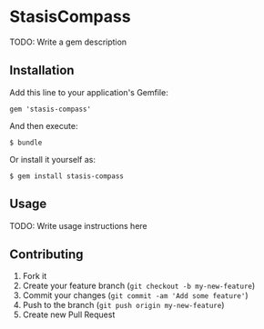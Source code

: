 # StasisCompass

TODO: Write a gem description

## Installation

Add this line to your application's Gemfile:

    gem 'stasis-compass'

And then execute:

    $ bundle

Or install it yourself as:

    $ gem install stasis-compass

## Usage

TODO: Write usage instructions here

## Contributing

1. Fork it
2. Create your feature branch (`git checkout -b my-new-feature`)
3. Commit your changes (`git commit -am 'Add some feature'`)
4. Push to the branch (`git push origin my-new-feature`)
5. Create new Pull Request
